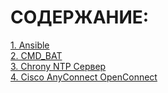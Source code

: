 # СОДЕРЖАНИЕ:  

[1. Ansible](Ansible.md)  
[2. CMD_BAT](CMD_BAT.md)  
[3. Chrony NTP Сервер](https://github.com/klochkovyaroslav/Manuals/blob/c64c329aae5a2f084b1502369db06f63857808cc/Chrony-NTP%20%D0%A1%D0%B5%D1%80%D0%B2%D0%B5%D1%80.md)  
[4. Cisco AnyConnect OpenConnect](https://github.com/klochkovyaroslav/Manuals/blob/ff1286e2b988c6eab7bddd5d5dae6e46c1b64340/Cisco%20AnyConnect%20(OpenConnect).md)  

